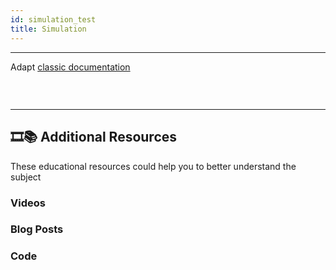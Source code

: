 ```yaml
---
id: simulation_test
title: Simulation
---
```




---

Adapt [classic documentation](https://docs.near.org/docs/develop/contracts/sandbox)


### &nbsp;
---
## 🎞️📚 Additional Resources
These educational resources could help you to better understand the subject
### Videos

### Blog Posts

### Code